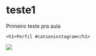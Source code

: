 # teste1
Primeiro teste pra aula
<!DOCTYPE html>

<html lang=“pt-br”>

<head>

<title>Fanpage de Gatinhos</title>

<meta charset=“utf-8”>

</head>

<body>

<!--Perfil-->
    <h1>Perfil #catsoninstagram</h1>

<img src=“images/BulldogFrancês.jpg” />

</body>

</html>
